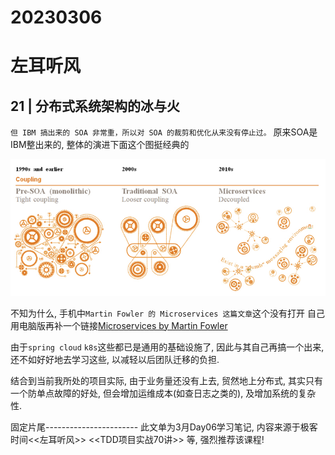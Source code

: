 # 20230306

# 左耳听风

##  21 | 分布式系统架构的冰与火

`但 IBM 搞出来的 SOA 非常重，所以对 SOA 的裁剪和优化从来没有停止过。`
原来SOA是IBM整出来的, 整体的演进下面这个图挺经典的

![SOA演进](2023-03-06-21-31-47.png)


不知为什么, 手机中`Martin Fowler 的 Microservices 这篇文章`这个没有打开
自己用电脑版再补一个链接[Microservices by Martin Fowler ](https://martinfowler.com/articles/microservices.html)


由于`spring cloud` `k8s`这些都已是通用的基础设施了, 因此与其自己再搞一个出来, 还不如好好地去学习这些, 以减轻以后团队迁移的负担.


结合到当前我所处的项目实际, 由于业务量还没有上去, 贸然地上分布式, 其实只有一个防单点故障的好处, 但会增加运维成本(如查日志之类的), 及增加系统的复杂性.



固定片尾-----------------------
此文单为3月Day06学习笔记, 内容来源于极客时间<<左耳听风>> <<TDD项目实战70讲>> 等, 强烈推荐该课程!
